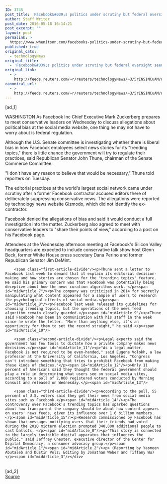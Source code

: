 ```yaml
---
ID: 3745
post_title: 'Facebook&#039;s politics under scrutiny but federal oversight seen unlikely'
author: Staff Writer
post_date: 2016-05-18 16:14:21
post_excerpt: ""
layout: post
permalink: >
  https://www.whenitson.com/facebooks-politics-under-scrutiny-but-federal-oversight-seen-unlikely/
published: true
original_cats:
  - technologyNews
original_title:
  - 'Facebook&#039;s politics under scrutiny but federal oversight seen unlikely'
original_link:
  - >
    http://feeds.reuters.com/~r/reuters/technologyNews/~3/5rINSINCuAM/us-facebook-bias-idUSKCN0Y923S
canonical_url:
  - >
    http://feeds.reuters.com/~r/reuters/technologyNews/~3/5rINSINCuAM/us-facebook-bias-idUSKCN0Y923S
---
```

 [ad_1]
<br><div id="articleText">
<span id="midArticle_start"/>

<span id="midArticle_0"/><span class="focusParagraph" readability="5"><p><span class="articleLocation">WASHINGTON</span> As Facebook Inc Chief Executive Mark Zuckerberg prepares to meet conservative leaders on Wednesday to discuss allegations about political bias at the social media website, one thing he may not have to worry about is federal regulation.</p></span><span id="midArticle_1"/><p>Although the U.S. Senate committee is investigating whether there is liberal bias in how Facebook employees select news stories for its "trending topics," there is little chance the government will try to regulate their practices, said Republican Senator John Thune, chairman of the Senate Commerce Committee.</p><span id="midArticle_2"/><p>"I don't have any reason to believe that would be necessary," Thune told reporters on Tuesday.</p><span id="midArticle_3"/><p>The editorial practices at the world's largest social network came under scrutiny after a former Facebook contractor accused editors there of deliberately suppressing conservative news. The allegations were reported by technology news website Gizmodo, which did not identify the ex-contractor.</p><span id="midArticle_4"/><p>Facebook denied the allegations of bias and said it would conduct a full investigation into the matter. Zuckerberg also agreed to meet with conservative leaders to "share their points of view," according to a post on his Facebook page.</p><span id="midArticle_5"/><p>Attendees at the Wednesday afternoon meeting at Facebook's Silicon Valley headquarters are expected to include conservative talk show host Glenn Beck, former White House press secretary Dana Perino and former Republican Senator Jim DeMint.</p><span id="midArticle_6"/>
        
        <span class="first-article-divide"/><p>Thune sent a letter to Facebook last week to demand that it explain its editorial decision-making and how stories are chosen for the "trending topics" feature. He said his primary concern was that Facebook was potentially being deceptive about how the news curation algorithms work. </p><span id="midArticle_7"/><p>The company was criticized in 2014 for secretly manipulating what content appeared for a sample of users to research the psychological effects of social media.</p><span id="midArticle_8"/><p>Facebook last week released its guidelines for choosing trending topics, but the operations of the news feed algorithm remain closely guarded.</p><span id="midArticle_9"/><p>Thune said Facebook has been in communication with his staff in the week since he wrote the letter. "More than anything else, it's an opportunity for them to set the record straight," he said.</p><span id="midArticle_10"/>
        
        <span class="second-article-divide"/><p>Legal experts said the government has few tools to dictate how a private company makes news decisions.</p><span id="midArticle_11"/><p>"As a legal matter, Facebook is not required to be even-handed," said Eugene Volokh, a law professor at the University of California, Los Angeles. "Congress can't introduce something that tries to prohibit Facebook from making these kinds of choices."</p><span id="midArticle_12"/><p>Only 11 percent of Americans said they thought the federal government should play a role in determining what users see on social media sites, according to a poll of 2,000 registered voters conducted by Morning Consult and released on Wednesday.</p><span id="midArticle_13"/>
        
        <span class="third-article-divide"/><p>According to the poll, 55 percent of U.S. voters said they get their news from social media sites such as Facebook.</p><span id="midArticle_14"/><p>The controversy over Facebook's trending topics has sparked questions about how transparent the company should be about how content appears on users' news feeds, given its influence over 1.6 billion members. </p><span id="midArticle_15"/><p>Research commissioned by Facebook has shown that messages notifying users that their friends had voted during the 2010 midterm election prompted 340,000 additional people to cast ballots. </p><span id="midArticle_0"/><p>"This story is connected to the largely invisible digital apparatus that influences the public," said Jeffrey Chester, executive director of the Center for Digital Democracy, a consumer advocacy group.</p><span id="midArticle_1"/><span id="midArticle_2"/><p> (Reporting by Yasmeen Abutaleb and Dustin Volz; Editing by Jonathan Weber and Tiffany Wu)</p><span id="midArticle_3"/></div>
<br>[ad_2]
<br><a href="http://feeds.reuters.com/~r/reuters/technologyNews/~3/5rINSINCuAM/us-facebook-bias-idUSKCN0Y923S">Source </a>